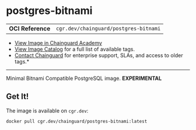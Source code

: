 <!--monopod:start-->
# postgres-bitnami
| | |
| - | - |
| **OCI Reference** | `cgr.dev/chainguard/postgres-bitnami` |


* [View Image in Chainguard Academy](https://edu.chainguard.dev/chainguard/chainguard-images/reference/postgres-bitnami/overview/)
* [View Image Catalog](https://console.enforce.dev/images/catalog) for a full list of available tags.
* [Contact Chainguard](https://www.chainguard.dev/chainguard-images) for enterprise support, SLAs, and access to older tags.*

---
<!--monopod:end-->

Minimal Bitnami Compatible PostgreSQL image. **EXPERIMENTAL**

## Get It!

The image is available on `cgr.dev`:

```
docker pull cgr.dev/chainguard/postgres-bitnami:latest
```
